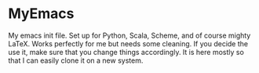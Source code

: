 # MyEmacs
My emacs init file. Set up for Python, Scala, Scheme, and of course mighty LaTeX. Works perfectly for me but needs some cleaning. If you decide the use it, make sure that you change things accordingly. It is here mostly so that I can easily clone it on a new system.
